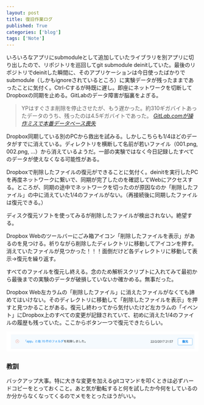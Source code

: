 ```yaml
---
layout: post
title: 復旧作業ログ
published: True
categories: ['blog']
tags: ['Note']
---
```


いろいろなアプリにsubmoduleとして追加していたライブラリを別アプリに切り出したので、リポジトリを巡回してgit submodule deinitしていた。最後のリポジトリでdeinitした瞬間に、そのアプリケーションは今日使ったばかりでsubmodule（しかもignoreされているところ）に実験データが残ったままであったことに気付く。Ctrl-Cするが時既に遅し。即座にネットワークを切断してDropboxの同期を止める。GitLabのデータ障害が脳裏をよぎる。

> YPはすぐさま削除を停止させたが、もう遅かった。約310ギガバイトあったデータのうち、残ったのは4.5ギガバイトであった。 <cite>[GitLab.comが操作ミスで本番データベース喪失](http://www.publickey1.jp/blog/17/gitlabcom56.html)</cite>

Dropbox同期している別のPCから救出を試みる。しかしこちらも1/4ほどのデータがすでに消えている。ディレクトリを横断して名前が若いファイル（001.png, 002.png, ...）から消えているようだ。一部の実験ではなく今日記録したすべてのデータが使えなくなる可能性がある。

Dropboxで削除したファイルの復元ができることに気付く。deinitを実行したPCを再度ネットワークに繋いで、同期が完了したのを確認してWebにアクセスする。ところが、同期の途中でネットワークを切ったのが原因なのか「削除したファイル」の中に消えていた1/4のファイルがない。（再接続後に同期したファイルは復元できる。）

ディスク復元ソフトを使ってみるが削除したファイルが検出されない。絶望する。

Dropbox Webのツールバーにごみ箱アイコン「削除したファイルを表示」があるのを見つける。祈りながら削除したディレクトリに移動してアイコンを押す。消えていたファイルが見つかった！！！面倒だけど各ディレクトリに移動して表示->復元を繰り返す。

すべてのファイルを復元し終える。念のため解析スクリプトに入れてみて最初から最後までの実験のデータが破損していないか確かめる。無事だった。

Dropbox Web左カラムの「削除したファイル」に消えたファイルがなくても諦めてはいけない。そのディレクトリに移動して「削除したファイルを表示」を押すと見つかることがある。復元し終わってから気付いたけど左カラムの「イベント」にDropbox上のすべての変更が記録されていて、初めに消えた1/4のファイルの履歴も残っていた。ここからボタン一つで復元できたらしい。

![](/assets/img/blog_recover_log.png)

### 教訓

バックアップ大事。特に大きな変更を加えるgitコマンドを叩くときは必ずハードコピーをとっておくこと。あと気が動転すると何を試したか今何をしているのか分からなくなってくるのでメモをとったほうがいい。
